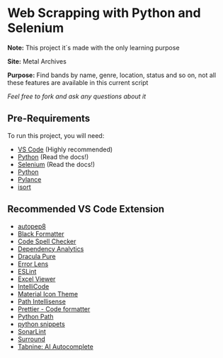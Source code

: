# Web Scrapping with Python and Selenium

**Note:** This project it´s made with the only learning purpose

**Site:** Metal Archives

**Purpose:** Find bands by name, genre, location, status and so on, not all these features are available in this current script

_Feel free to fork and ask any questions about it_

## Pre-Requirements

To run this project, you will need:

- [VS Code](https://code.visualstudio.com/) (Highly recommended)
- [Python](https://www.python.org/downloads/) (Read the docs!)
- [Selenium](https://www.selenium.dev/documentation/webdriver/) (Read the docs!)
- [Python](https://marketplace.visualstudio.com/items?itemName=ms-python.python)
- [Pylance](https://marketplace.visualstudio.com/items?itemName=ms-python.vscode-pylance)
- [isort](https://marketplace.visualstudio.com/items?itemName=ms-python.isort)

## Recommended VS Code Extension
- [autopep8](https://marketplace.visualstudio.com/items?itemName=ms-python.autopep8)
- [Black Formatter](https://marketplace.visualstudio.com/items?itemName=ms-python.black-formatter)
- [Code Spell Checker](https://marketplace.visualstudio.com/items?itemName=streetsidesoftware.code-spell-checker)
- [Dependency Analytics](https://marketplace.visualstudio.com/items?itemName=redhat.fabric8-analytics)
- [Dracula Pure](https://marketplace.visualstudio.com/items?itemName=blackblackcat.dracula-pure)
- [Error Lens](https://marketplace.visualstudio.com/items?itemName=usernamehw.errorlens)
- [ESLint](https://marketplace.visualstudio.com/items?itemName=dbaeumer.vscode-eslint)
- [Excel Viewer](https://marketplace.visualstudio.com/items?itemName=GrapeCity.gc-excelviewer)
- [IntelliCode](https://marketplace.visualstudio.com/items?itemName=VisualStudioExptTeam.vscodeintellicode)
- [Material Icon Theme](https://marketplace.visualstudio.com/items?itemName=PKief.material-icon-theme)
- [Path Intellisense](https://marketplace.visualstudio.com/items?itemName=christian-kohler.path-intellisense)
- [Prettier - Code formatter](https://marketplace.visualstudio.com/items?itemName=esbenp.prettier-vscode)
- [Python Path](https://marketplace.visualstudio.com/items?itemName=mgesbert.python-path)
- [python snippets](https://marketplace.visualstudio.com/items?itemName=frhtylcn.pythonsnippets)
- [SonarLint](https://marketplace.visualstudio.com/items?itemName=SonarSource.sonarlint-vscode)
- [Surround](https://marketplace.visualstudio.com/items?itemName=yatki.vscode-surround)
- [Tabnine: AI Autocomplete](https://marketplace.visualstudio.com/items?itemName=TabNine.tabnine-vscode)
